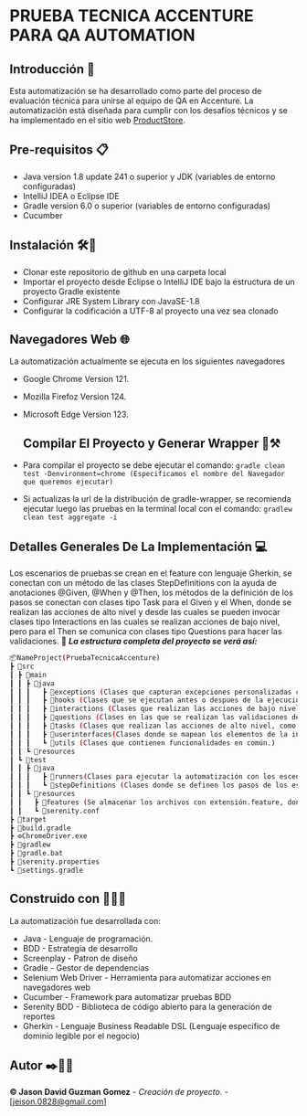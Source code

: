 # **PRUEBA TECNICA ACCENTURE PARA QA AUTOMATION**

## Introducción 📖
Esta automatización se ha desarrollado como parte del proceso de evaluación técnica para unirse al equipo de QA en Accenture. La automatización está diseñada para cumplir con los desafíos técnicos y se ha implementado en el sitio web [ProductStore](https://www.demoblaze.com/).

## Pre-requisitos 📋
- Java version 1.8 update 241 o superior y JDK (variables de entorno configuradas)
- IntelliJ IDEA  o Eclipse IDE  
- Gradle version 6.0 o superior (variables de entorno configuradas)
- Cucumber
  
## Instalación 🛠️🔩
- Clonar este repositorio de github en una carpeta local
- Importar el proyecto desde Eclipse o IntelliJ IDE bajo la estructura de un proyecto Gradle existente 
- Configurar JRE System Library con JavaSE-1.8
- Configurar la codificación a UTF-8 al proyecto una vez sea clonado

## Navegadores Web 🌐
La automatización actualmente se ejecuta en los siguientes navegadores
- Google Chrome Version 121.
- Mozilla Firefoz Version 124.
- Microsoft Edge Version 123.

  ## Compilar El Proyecto y Generar Wrapper 🚧⚒️ 
- Para compilar el proyecto se debe ejecutar el comando: 
```gradle clean test -Denvironment=chrome (Especificamos el nombre del Navegador que queremos ejecutar)```
- Si actualizas la url de la distribución de gradle-wrapper, se recomienda ejecutar luego las pruebas en la terminal local con el comando: 
```gradlew clean test aggregate -i```
  
## Detalles Generales De La Implementación  💻
Los escenarios de pruebas se crean en el feature con lenguaje Gherkin, se conectan con un método de las clases StepDefinitions con la ayuda de anotaciones @Given, @When y @Then, los métodos de la definición de los pasos se conectan con clases tipo Task para el Given y el When, donde se realizan las acciones de alto nivel y desde las cuales se pueden invocar clases tipo Interactions en las cuales se realizan acciones de bajo nivel, pero para el Then se comunica con clases tipo Questions para hacer las validaciones.
🚧 **_La estructura completa del proyecto se verá así:_**
   ```bash
   📦NameProject(PruebaTecnicaAccenture)
   ┣ 📂src
   ┃ ┣ 📂main
   ┃ ┃ ┣ 📂java
   ┃ ┃ ┃   ┣ 📂exceptions (Clases que capturan excepciones personalizadas cuando falla la automatización y no encuentra un campo esperado).
   ┃ ┃ ┃   ┣ 📂hooks (Clases que se ejecutan antes o despues de la ejecucion de nuestros escenarios).
   ┃ ┃ ┃   ┣ 📂interactions (Clases que realizan las acciones de bajo nivel, como lo es escribir texto en campos, hacer clicks, entre otros.) 
   ┃ ┃ ┃   ┣ 📂questions (Clases en las que se realizan las validaciones de los escenarios).
   ┃ ┃ ┃   ┣ 📂tasks (Clases que realizan las acciones de alto nivel, como ingresar datos de un formulario, etc.)
   ┃ ┃ ┃   ┣ 📂userinterfaces(Clases donde se mapean los elementos de la interfaz de usuario, es decir los elementos web.) 
   ┃ ┃ ┃   ┗ 📂utils (Clases que contienen funcionalidades en común.)
   ┃ ┃ ┗ 📂resources
   ┃ ┗ 📂test
   ┃ ┃ ┣ 📂java
   ┃ ┃ ┃   ┣ 📂runners(Clases para ejecutar la automatización con los escenarios indicados en el feature.)
   ┃ ┃ ┃   ┗ 📂stepDefinitions (Clases donde se definen los pasos de los escenarios a ejecutar en la automatización.)
   ┃ ┃ ┗ 📂resources
   ┃ ┃   ┣ 📂features (Se almacenar los archivos con extensión.feature, donde se redactan las historias de usuario.)
   ┃ ┃   ┗ 📜serenity.conf
   ┣ 📂target
   ┣ 📜build.gradle
   ┣ ⚙️ChromeDriver.exe
   ┣ 📜gradlew
   ┣ 📜gradle.bat
   ┣ 📜serenity.properties
   ┗ 📜settings.gradle
```

## Construido con 👨🏻‍💻
 La automatización fue desarrollada con:
 - Java - Lenguaje de programación.
 - BDD - Estrategia de desarrollo
 - Screenplay - Patron de diseño
 - Gradle - Gestor de dependencias
 - Selenium Web Driver - Herramienta para  automatizar acciones en navegadores web
 - Cucumber - Framework para automatizar pruebas BDD
 - Serenity BDD - Biblioteca de código abierto para la generación de reportes
 - Gherkin - Lenguaje Business Readable DSL (Lenguaje especifico de dominio legible por el negocio)

## Autor ✒️👨🏻‍
 **©️ Jason David Guzman Gomez** - *Creación de proyecto.* - [jeison.0828@gmail.com]
